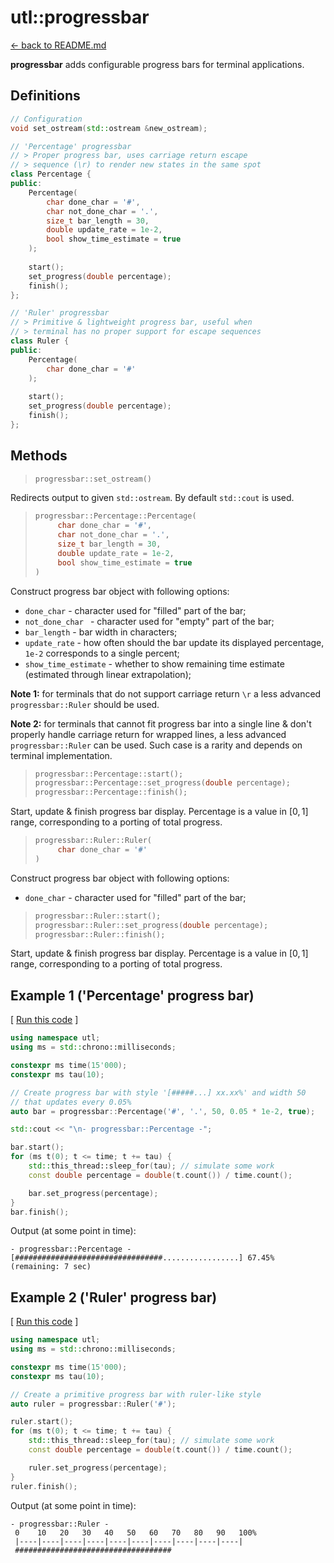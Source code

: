 # utl::progressbar

[<- back to README.md](https://github.com/DmitriBogdanov/prototyping_utils/tree/master)

**progressbar** adds configurable progress bars for terminal applications.

## Definitions

```cpp
// Configuration
void set_ostream(std::ostream &new_ostream);

// 'Percentage' progressbar
// > Proper progress bar, uses carriage return escape
// > sequence (\r) to render new states in the same spot
class Percentage {
public:
	Percentage(
		char done_char = '#',
		char not_done_char = '.',
		size_t bar_length = 30,
		double update_rate = 1e-2,
		bool show_time_estimate = true
	);
	
	start();
	set_progress(double percentage);
	finish();
};

// 'Ruler' progressbar
// > Primitive & lightweight progress bar, useful when
// > terminal has no proper support for escape sequences
class Ruler {
public:
	Percentage(
		char done_char = '#'
	);
	
	start();
	set_progress(double percentage);
	finish();
};
```

## Methods

> ```cpp
> progressbar::set_ostream()
> ```

Redirects output to given `std::ostream`. By default `std::cout` is used.

> ```cpp
> progressbar::Percentage::Percentage(
>      char done_char = '#',
>      char not_done_char = '.',
>      size_t bar_length = 30,
>      double update_rate = 1e-2,
>      bool show_time_estimate = true
> )
> ```

Construct progress bar object with following options:

- `done_char` - character used for "filled" part of the bar;
- `not_done_char ` - character used for "empty" part of the bar;
- `bar_length` - bar width in characters;
- `update_rate` - how often should the bar update its displayed percentage, `1e-2` corresponds to a single percent;
- `show_time_estimate` - whether to show remaining time estimate (estimated through linear extrapolation);

**Note 1:** for terminals that do not support carriage return `\r`  a less advanced `progressbar::Ruler` should be used.

**Note 2:** for terminals that cannot fit progress bar into a single line & don't properly handle carriage return for wrapped lines, a less advanced `progressbar::Ruler` can be used. Such case is a rarity and depends on terminal implementation.

> ```cpp
> progressbar::Percentage::start();
> progressbar::Percentage::set_progress(double percentage);
> progressbar::Percentage::finish();
> ```

Start, update & finish progress bar display. Percentage is a value in $[0, 1]$ range, corresponding to a porting of total progress.

> ```cpp
> progressbar::Ruler::Ruler(
>      char done_char = '#'
> )
> ```

Construct progress bar object with following options:

- `done_char` - character used for "filled" part of the bar;

> ```cpp
> progressbar::Ruler::start();
> progressbar::Ruler::set_progress(double percentage);
> progressbar::Ruler::finish();
> ```

Start, update & finish progress bar display. Percentage is a value in $[0, 1]$ range, corresponding to a porting of total progress.



## Example 1 ('Percentage' progress bar)

[ [Run this code](https://godbolt.org/#g:!((g:!((g:!((h:codeEditor,i:(filename:'1',fontScale:14,fontUsePx:'0',j:1,lang:c%2B%2B,selection:(endColumn:78,endLineNumber:11,positionColumn:5,positionLineNumber:9,selectionStartColumn:78,selectionStartLineNumber:11,startColumn:5,startLineNumber:9),source:'%23include+%3Chttps://raw.githubusercontent.com/DmitriBogdanov/prototyping_utils/master/source/proto_utils.hpp%3E%0A%0Aint+main(int+argc,+char+**argv)+%7B%0A++++using+namespace+utl%3B%0A%0A++++using+namespace+utl%3B%0A++++using+ms+%3D+std::chrono::milliseconds%3B%0A%0A++++//+Due+to+%22Godbolt.org%22+limitation+on+execution+time+and+nonfunctional+carriage+return,%0A++++//+in+this+example+we+use+short+runtime+and+a+rather+rough+update+rate.%0A++++//+Real-time+progress+display+may+also+be+skipped+by+the+online+compiler.%0A++++constexpr+ms+time(5!'000)%3B%0A++++constexpr+ms+tau(700)%3B%0A%0A++++//+Create+progress+bar+with+style+!'%5B%23%23%23%23%23...%5D+xx.xx%25!'+and+width+50%0A++++//+that+updates+every+0.05%25%0A++++auto+bar+%3D+progressbar::Percentage(!'%23!',+!'.!',+20,+0.05+*+1e-2,+true)%3B%0A%0A++++std::cout+%3C%3C+%22%5Cn-+progressbar::Percentage+-%22%3B%0A%0A++++bar.start()%3B%0A++++for+(ms+t(0)%3B+t+%3C%3D+time%3B+t+%2B%3D+tau)+%7B%0A++++++++std::this_thread::sleep_for(tau)%3B+//+simulate+some+work%0A++++++++const+double+percentage+%3D+double(t.count())+/+time.count()%3B%0A%0A++++++++bar.set_progress(percentage)%3B%0A++++%7D%0A++++bar.finish()%3B%0A%0A++++return+0%3B%0A%7D%0A'),l:'5',n:'0',o:'C%2B%2B+source+%231',t:'0')),k:71.71783148269105,l:'4',n:'0',o:'',s:0,t:'0'),(g:!((g:!((h:compiler,i:(compiler:clang1600,filters:(b:'0',binary:'1',binaryObject:'1',commentOnly:'0',debugCalls:'1',demangle:'0',directives:'0',execute:'0',intel:'0',libraryCode:'0',trim:'1'),flagsViewOpen:'1',fontScale:14,fontUsePx:'0',j:1,lang:c%2B%2B,libs:!(),options:'-std%3Dc%2B%2B17+-O2',overrides:!(),selection:(endColumn:1,endLineNumber:1,positionColumn:1,positionLineNumber:1,selectionStartColumn:1,selectionStartLineNumber:1,startColumn:1,startLineNumber:1),source:1),l:'5',n:'0',o:'+x86-64+clang+16.0.0+(Editor+%231)',t:'0')),header:(),l:'4',m:50,n:'0',o:'',s:0,t:'0'),(g:!((h:output,i:(compilerName:'x86-64+clang+16.0.0',editorid:1,fontScale:12,fontUsePx:'0',j:1,wrap:'1'),l:'5',n:'0',o:'Output+of+x86-64+clang+16.0.0+(Compiler+%231)',t:'0')),k:46.69421860597116,l:'4',m:50,n:'0',o:'',s:0,t:'0')),k:28.282168517308946,l:'3',n:'0',o:'',t:'0')),l:'2',n:'0',o:'',t:'0')),version:4) ]
```cpp
using namespace utl;
using ms = std::chrono::milliseconds;

constexpr ms time(15'000);
constexpr ms tau(10);

// Create progress bar with style '[#####...] xx.xx%' and width 50
// that updates every 0.05%
auto bar = progressbar::Percentage('#', '.', 50, 0.05 * 1e-2, true);

std::cout << "\n- progressbar::Percentage -";

bar.start();
for (ms t(0); t <= time; t += tau) {
	std::this_thread::sleep_for(tau); // simulate some work
	const double percentage = double(t.count()) / time.count();

	bar.set_progress(percentage);
}
bar.finish();
```

Output (at some point in time):
```
- progressbar::Percentage -
[#################################.................] 67.45% (remaining: 7 sec)
```

## Example 2 ('Ruler' progress bar)

[ [Run this code](https://godbolt.org/#g:!((g:!((g:!((h:codeEditor,i:(filename:'1',fontScale:14,fontUsePx:'0',j:1,lang:c%2B%2B,selection:(endColumn:6,endLineNumber:21,positionColumn:6,positionLineNumber:21,selectionStartColumn:6,selectionStartLineNumber:21,startColumn:6,startLineNumber:21),source:'%23include+%3Chttps://raw.githubusercontent.com/DmitriBogdanov/prototyping_utils/master/source/proto_utils.hpp%3E%0A%0Aint+main(int+argc,+char+**argv)+%7B%0A++++using+namespace+utl%3B%0A++++using+ms+%3D+std::chrono::milliseconds%3B%0A%0A++++//+Due+to+%22Godbolt.org%22+limitation+on+execution+time,%0A++++//+in+this+example+we+use+short+runtime+and+a+rather+rough+update+rate.%0A++++//+Real-time+progress+display+may+also+be+skipped+by+the+online+compiler.%0A++++constexpr+ms+time(1!'000)%3B%0A++++constexpr+ms+tau(10)%3B%0A%0A++++auto+ruler+%3D+progressbar::Ruler(!'%23!')%3B%0A%0A++++ruler.start()%3B%0A++++for+(ms+t(0)%3B+t+%3C%3D+time%3B+t+%2B%3D+tau)+%7B%0A++++++++std::this_thread::sleep_for(tau)%3B+//+simulate+some+work%0A++++++++const+double+percentage+%3D+double(t.count())+/+time.count()%3B%0A%0A++++++++ruler.set_progress(percentage)%3B%0A++++%7D%0A++++ruler.finish()%3B%0A%0A++++return+0%3B%0A%7D%0A'),l:'5',n:'0',o:'C%2B%2B+source+%231',t:'0')),k:71.71783148269105,l:'4',n:'0',o:'',s:0,t:'0'),(g:!((g:!((h:compiler,i:(compiler:clang1600,filters:(b:'0',binary:'1',binaryObject:'1',commentOnly:'0',debugCalls:'1',demangle:'0',directives:'0',execute:'0',intel:'0',libraryCode:'0',trim:'1'),flagsViewOpen:'1',fontScale:14,fontUsePx:'0',j:1,lang:c%2B%2B,libs:!(),options:'-std%3Dc%2B%2B17+-O2',overrides:!(),selection:(endColumn:1,endLineNumber:1,positionColumn:1,positionLineNumber:1,selectionStartColumn:1,selectionStartLineNumber:1,startColumn:1,startLineNumber:1),source:1),l:'5',n:'0',o:'+x86-64+clang+16.0.0+(Editor+%231)',t:'0')),header:(),l:'4',m:50,n:'0',o:'',s:0,t:'0'),(g:!((h:output,i:(compilerName:'x86-64+clang+16.0.0',editorid:1,fontScale:12,fontUsePx:'0',j:1,wrap:'1'),l:'5',n:'0',o:'Output+of+x86-64+clang+16.0.0+(Compiler+%231)',t:'0')),k:46.69421860597116,l:'4',m:50,n:'0',o:'',s:0,t:'0')),k:28.282168517308946,l:'3',n:'0',o:'',t:'0')),l:'2',n:'0',o:'',t:'0')),version:4) ]
```cpp
using namespace utl;
using ms = std::chrono::milliseconds;

constexpr ms time(15'000);
constexpr ms tau(10);

// Create a primitive progress bar with ruler-like style
auto ruler = progressbar::Ruler('#');

ruler.start();
for (ms t(0); t <= time; t += tau) {
	std::this_thread::sleep_for(tau); // simulate some work
	const double percentage = double(t.count()) / time.count();

	ruler.set_progress(percentage);
}
ruler.finish();
```

Output (at some point in time):
```
- progressbar::Ruler -
 0    10   20   30   40   50   60   70   80   90   100%
 |----|----|----|----|----|----|----|----|----|----|
 ###################################
```
